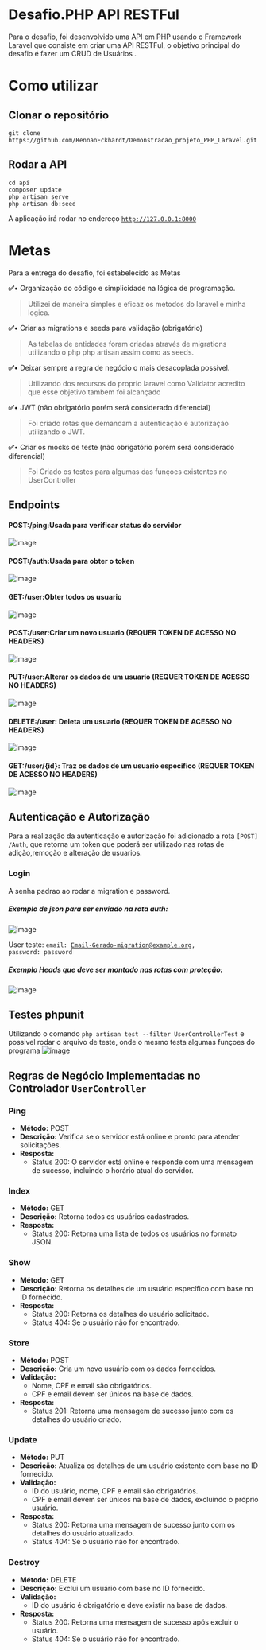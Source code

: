 #  Desafio.PHP API RESTFul

Para o desafio, foi desenvolvido uma API em PHP usando o Framework Laravel que consiste em criar uma API RESTFul, o objetivo principal do desafio é fazer um CRUD de Usuários .

# Como utilizar
## Clonar o repositório
<pre>
<code>git clone https://github.com/RennanEckhardt/Demonstracao_projeto_PHP_Laravel.git</code>
</pre>
## Rodar a API
<pre>
<code>cd api</code>
<code>composer update</code>
<code>php artisan serve</code>
<code>php artisan db:seed</code>
</pre>

A aplicação irá rodar no endereço <code>http://127.0.0.1:8000</code>

# Metas
Para a entrega do desafio, foi estabelecido as Metas

**✅**• Organização do código e simplicidade na lógica de programação. 

>Utilizei de maneira simples e eficaz os metodos do laravel e minha logica.

**✅**• Criar as migrations e seeds para validação (obrigatório) 

>As tabelas de entidades foram criadas através de migrations utilizando o php php artisan assim como as seeds.

**✅**• Deixar sempre a regra de negócio o mais desacoplada possível. 

>Utilizando dos recursos do proprio laravel como Validator acredito que esse objetivo tambem foi alcançado

**✅**• JWT (não obrigatório porém será considerado diferencial)

>Foi criado rotas que demandam a autenticação e autorização utilizando o JWT.

**✅**• Criar os mocks de teste (não obrigatório porém será considerado diferencial)

>Foi Criado os testes para algumas das funçoes existentes no UserController

## Endpoints
#### POST:/ping:Usada para verificar status do servidor
![image](https://github.com/RennanEckhardt/teste-backend-php/assets/75341121/8bfd3605-cd0b-4453-bcb2-0aaf08ddaad3)
#### POST:/auth:Usada para obter o token
![image](https://github.com/RennanEckhardt/teste-backend-php/assets/75341121/bf3be9ad-ea59-40fc-8e80-074071b1724b)
#### GET:/user:Obter todos os usuario 
![image](https://github.com/RennanEckhardt/teste-backend-php/assets/75341121/71192e34-fc30-4d4a-a498-d7a431ce779b)
#### POST:/user:Criar um novo usuario (REQUER TOKEN DE ACESSO NO HEADERS)
![image](https://github.com/RennanEckhardt/teste-backend-php/assets/75341121/477651a3-8ff9-4159-b590-1664d25038d8)
#### PUT:/user:Alterar os dados de um usuario (REQUER TOKEN DE ACESSO NO HEADERS)
![image](https://github.com/RennanEckhardt/teste-backend-php/assets/75341121/ab2d02d5-2a5f-47e7-ad2e-65d02d02e37e)
#### DELETE:/user: Deleta um usuario (REQUER TOKEN DE ACESSO NO HEADERS)
![image](https://github.com/RennanEckhardt/teste-backend-php/assets/75341121/59c7742b-5935-463e-954f-98da968640fd)
#### GET:/user/{id}: Traz os dados de um usuario especifico (REQUER TOKEN DE ACESSO NO HEADERS)
![image](https://github.com/RennanEckhardt/teste-backend-php/assets/75341121/c649a350-836a-4c34-a5b5-0cb622e8f44e)

## Autenticação e Autorização

 Para a realização da autenticação e autorização foi adicionado a rota <code>[POST] /Auth</code>, que retorna um token que poderá ser utilizado nas rotas de adição,remoção e alteração  de usuarios.
 
### Login
A senha padrao ao rodar a migration e password.
##### Exemplo de json para ser enviado na rota auth:
![image](https://github.com/RennanEckhardt/teste-backend-php/assets/75341121/fe8e2ad5-7bf8-4ce2-8865-8bb877dde913)

User teste: <code>email: Email-Gerado-migration@example.org, password: password</code>

##### Exemplo Heads que deve ser montado nas rotas com proteção:
![image](https://github.com/RennanEckhardt/teste-backend-php/assets/75341121/76e14e01-2abe-4a42-a8db-f22c533ed13d)

## Testes phpunit
Utilizando o comando `php artisan test --filter UserControllerTest` e possivel rodar o arquivo de teste, onde o mesmo testa algumas funçoes do programa
![image](https://github.com/RennanEckhardt/teste-backend-php/assets/75341121/052714b0-ad8b-4c8c-a43e-2fd285d914a9)


## Regras de Negócio Implementadas no Controlador `UserController`

### Ping

- **Método:** POST
- **Descrição:** Verifica se o servidor está online e pronto para atender solicitações.
- **Resposta:**
  - Status 200: O servidor está online e responde com uma mensagem de sucesso, incluindo o horário atual do servidor.

### Index

- **Método:** GET
- **Descrição:** Retorna todos os usuários cadastrados.
- **Resposta:**
  - Status 200: Retorna uma lista de todos os usuários no formato JSON.

### Show

- **Método:** GET
- **Descrição:** Retorna os detalhes de um usuário específico com base no ID fornecido.
- **Resposta:**
  - Status 200: Retorna os detalhes do usuário solicitado.
  - Status 404: Se o usuário não for encontrado.

### Store

- **Método:** POST
- **Descrição:** Cria um novo usuário com os dados fornecidos.
- **Validação:**
  - Nome, CPF e email são obrigatórios.
  - CPF e email devem ser únicos na base de dados.
- **Resposta:**
  - Status 201: Retorna uma mensagem de sucesso junto com os detalhes do usuário criado.

### Update

- **Método:** PUT
- **Descrição:** Atualiza os detalhes de um usuário existente com base no ID fornecido.
- **Validação:**
  - ID do usuário, nome, CPF e email são obrigatórios.
  - CPF e email devem ser únicos na base de dados, excluindo o próprio usuário.
- **Resposta:**
  - Status 200: Retorna uma mensagem de sucesso junto com os detalhes do usuário atualizado.
  - Status 404: Se o usuário não for encontrado.

### Destroy

- **Método:** DELETE
- **Descrição:** Exclui um usuário com base no ID fornecido.
- **Validação:**
  - ID do usuário é obrigatório e deve existir na base de dados.
- **Resposta:**
  - Status 200: Retorna uma mensagem de sucesso após excluir o usuário.
  - Status 404: Se o usuário não for encontrado.
